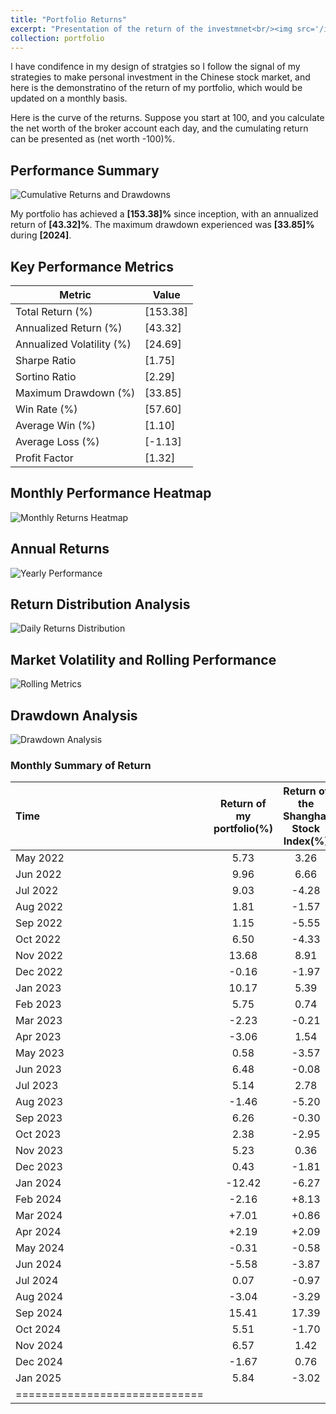 ```yaml
---
title: "Portfolio Returns"
excerpt: "Presentation of the return of the investmnet<br/><img src='/images/image.png'>"
collection: portfolio
---
```


I have condifence in my design of stratgies so I follow the signal of my strategies to make personal investment in the Chinese stock market, and here is the demonstratino of the return of my portfolio, which would be updated on a monthly basis.

Here is the curve of the returns. Suppose you start at 100, and you calculate the net worth of the broker account each day, and the cumulating return can be presented as (net worth -100)%.



## Performance Summary

![Cumulative Returns and Drawdowns](/images/cumulative_return_drawdown.png)

My portfolio has achieved a **[153.38]%** since inception, with an annualized return of **[43.32]%**. The maximum drawdown experienced was **[33.85]%** during **[2024]**.

## Key Performance Metrics

| Metric | Value |
|--------|-------|
| Total Return (%) | [153.38] |
| Annualized Return (%) | [43.32] |
| Annualized Volatility (%) | [24.69] |
| Sharpe Ratio | [1.75] |
| Sortino Ratio | [2.29] |
| Maximum Drawdown (%) | [33.85] |
| Win Rate (%) | [57.60] |
| Average Win (%) | [1.10] |
| Average Loss (%) | [-1.13] |
| Profit Factor | [1.32] |

## Monthly Performance Heatmap

![Monthly Returns Heatmap](/images/monthly_returns_heatmap.png)


## Annual Returns

![Yearly Performance](/images/yearly_performance.png)


## Return Distribution Analysis

![Daily Returns Distribution](/images/daily_returns_distribution.png)


## Market Volatility and Rolling Performance

![Rolling Metrics](/images/rolling_metrics.png)


## Drawdown Analysis

![Drawdown Analysis](/images/drawdown_analysis.png)



### Monthly Summary of Return

| Time | Return of my portfolio(%) | Return of the Shanghai Stock Index(%) |
|:--------|:-------:|:--------:|
| May 2022   | 5.73   | 3.26   |
| Jun 2022   | 9.96   | 6.66   |
| Jul 2022   | 9.03   | -4.28   |
| Aug 2022   | 1.81   | -1.57   |
| Sep 2022   | 1.15   | -5.55   |
| Oct 2022   | 6.50   | -4.33   |
| Nov 2022   | 13.68   | 8.91   |
| Dec 2022   | -0.16   | -1.97   |
| Jan 2023   | 10.17   | 5.39   |
| Feb 2023   | 5.75   | 0.74   |
| Mar 2023   | -2.23   | -0.21   |
| Apr 2023   | -3.06   | 1.54   |
| May 2023   | 0.58   | -3.57   |
| Jun 2023   | 6.48   | -0.08   |
| Jul 2023   | 5.14   | 2.78   |
| Aug 2023   | -1.46   | -5.20   |
| Sep 2023   | 6.26   | -0.30   |
| Oct 2023   | 2.38   | -2.95   |
| Nov 2023   | 5.23   | 0.36   |
| Dec 2023   | 0.43   | -1.81   |
| Jan 2024   | -12.42   | -6.27   |
| Feb 2024   | -2.16   | +8.13   |
| Mar 2024   | +7.01   | +0.86   |
| Apr 2024   | +2.19   | +2.09   |
| May 2024   | -0.31   | -0.58   |
| Jun 2024   | -5.58   | -3.87   |
| Jul 2024   | 0.07   | -0.97   |
| Aug 2024   | -3.04   | -3.29   |
| Sep 2024   | 15.41   | 17.39   |
| Oct 2024   | 5.51   | -1.70   |
| Nov 2024   | 6.57  | 1.42   |
| Dec 2024   | -1.67  | 0.76   |
| Jan 2025   | 5.84   | -3.02   |
|=============================|

